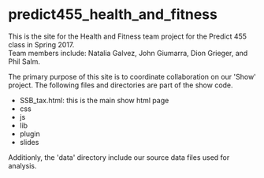 # predict455_health_and_fitness
This is the site for the Health and Fitness team project for the Predict 455 class in Spring 2017.  
Team members include: Natalia Galvez, John Giumarra, Dion Grieger, and Phil Salm.

The primary purpose of this site is to coordinate collaboration on our 'Show' project.  The following files 
and directories are part of the show code.

* SSB_tax.html: this is the main show html page
* css
* js
* lib
* plugin
* slides

Additionly, the 'data' directory include our source data files used for analysis.

